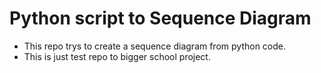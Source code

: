 # Python script to Sequence Diagram

- This repo trys to create a sequence diagram from python code.
- This is just test repo to bigger school project.

